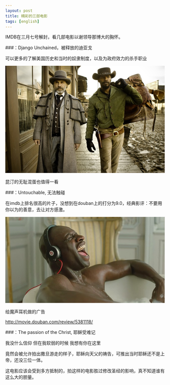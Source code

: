 ```yaml
---
layout: post
title: 精彩的三部电影 
tags: [english]
---
```


IMDB在三月七号解封，看几部电影以谢领导那博大的胸怀。

###：Django Unchained，被释放的迪亚戈

可以更多的了解美国历史和当时的奴隶制度，以及为政府效力的杀手职业

![Django](/images/django.jpg)

昆汀的无耻混蛋也值得一看

###：Untouchable, 无法触碰

在imdb上排名很高的片子，没想到在douban上的打分为9.0，经典影评：不要用你以为的善意，去让对方感激。

![Untouchable](/images/untouchable.jpg)

给魔声耳机做的广告

<http://movie.douban.com/review/5381118/>

###：The passion of the Christ, 耶稣受难记

我没什么信仰 但在我软弱的时候 我想有你在这里

竟然会被允许拍出撒旦游走的样子，耶稣向天父的祷告，可推出当时耶稣还不是上帝，还没三位一体。

这电影应该会受到多方抵制的，拍这样的电影胜过修改圣经的影响，真不知道谁有这么大的胆量。
